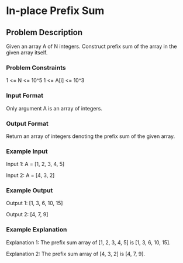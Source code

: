 # In-place Prefix Sum

## Problem Description
Given an array A of N integers. Construct prefix sum of the array in the given array itself.


### Problem Constraints
1 <= N <= 10^5
1 <= A[i] <= 10^3


### Input Format
Only argument A is an array of integers.


### Output Format
Return an array of integers denoting the prefix sum of the given array.


### Example Input
Input 1:
A = [1, 2, 3, 4, 5]

Input 2:
A = [4, 3, 2]


### Example Output
Output 1:
[1, 3, 6, 10, 15]

Output 2:
[4, 7, 9]
 
### Example Explanation
Explanation 1:
The prefix sum array of [1, 2, 3, 4, 5] is [1, 3, 6, 10, 15].

Explanation 2:
The prefix sum array of [4, 3, 2] is [4, 7, 9].
